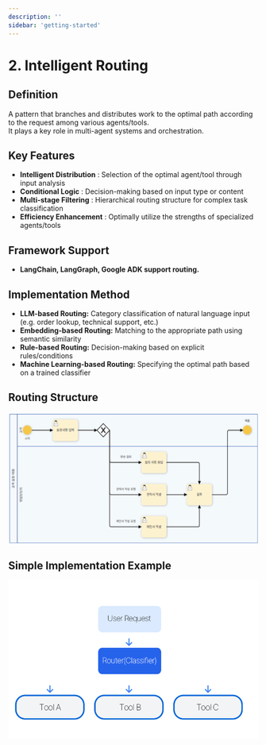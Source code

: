 ```yaml
---
description: ''
sidebar: 'getting-started'
---
```


# 2. Intelligent Routing

## Definition

A pattern that branches and distributes work to the optimal path according to the request among various agents/tools.  
It plays a key role in multi-agent systems and orchestration. 

## Key Features

- **Intelligent Distribution** : Selection of the optimal agent/tool through input analysis
- **Conditional Logic** : Decision-making based on input type or content
- **Multi-stage Filtering** : Hierarchical routing structure for complex task classification
- **Efficiency Enhancement** : Optimally utilize the strengths of specialized agents/tools

## Framework Support
- **LangChain, LangGraph, Google ADK support routing.**

## Implementation Method

- **LLM-based Routing:** Category classification of natural language input (e.g. order lookup, technical support, etc.)  
- **Embedding-based Routing:** Matching to the appropriate path using semantic similarity  
- **Rule-based Routing:** Decision-making based on explicit rules/conditions  
- **Machine Learning-based Routing:** Specifying the optimal path based on a trained classifier  

## Routing Structure

![](../../../uengine-image/process-gpt/design-pattern/2.Routing.png)

## Simple Implementation Example

![](../../../uengine-image/process-gpt/en/design-pattern/2.Routing2.png)


